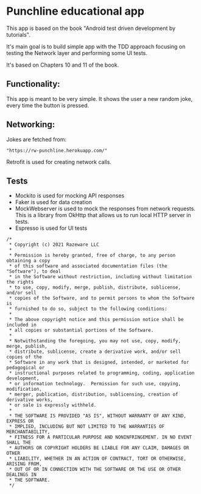# Punchline educational app

This app is based on the book "Android test driven development by tutorials".

It's main goal is to build simple app with the TDD approach focusing on testing the Network layer and performing
some UI tests.

It's based on Chapters 10 and 11 of the book.

## Functionality:

This app is meant to be very simple. It shows the user a new random joke, every time
the button is pressed.  

## Networking:
Jokes are fetched from:
```text
"https://rw-punchline.herokuapp.com/"
```
Retrofit is used for creating network calls. 

## Tests
- Mockito is used for mocking API responses
- Faker is used for data creation
- MockWebserver is used to mock the responses from network requests. This is a library from OkHttp that allows us to run local
HTTP server in tests.
- Espresso is used for UI tests 


```text
/*
 * Copyright (c) 2021 Razeware LLC
 *
 * Permission is hereby granted, free of charge, to any person obtaining a copy
 * of this software and associated documentation files (the "Software"), to deal
 * in the Software without restriction, including without limitation the rights
 * to use, copy, modify, merge, publish, distribute, sublicense, and/or sell
 * copies of the Software, and to permit persons to whom the Software is
 * furnished to do so, subject to the following conditions:
 *
 * The above copyright notice and this permission notice shall be included in
 * all copies or substantial portions of the Software.
 *
 * Notwithstanding the foregoing, you may not use, copy, modify, merge, publish,
 * distribute, sublicense, create a derivative work, and/or sell copies of the
 * Software in any work that is designed, intended, or marketed for pedagogical or
 * instructional purposes related to programming, coding, application development,
 * or information technology.  Permission for such use, copying, modification,
 * merger, publication, distribution, sublicensing, creation of derivative works,
 * or sale is expressly withheld.
 *
 * THE SOFTWARE IS PROVIDED "AS IS", WITHOUT WARRANTY OF ANY KIND, EXPRESS OR
 * IMPLIED, INCLUDING BUT NOT LIMITED TO THE WARRANTIES OF MERCHANTABILITY,
 * FITNESS FOR A PARTICULAR PURPOSE AND NONINFRINGEMENT. IN NO EVENT SHALL THE
 * AUTHORS OR COPYRIGHT HOLDERS BE LIABLE FOR ANY CLAIM, DAMAGES OR OTHER
 * LIABILITY, WHETHER IN AN ACTION OF CONTRACT, TORT OR OTHERWISE, ARISING FROM,
 * OUT OF OR IN CONNECTION WITH THE SOFTWARE OR THE USE OR OTHER DEALINGS IN
 * THE SOFTWARE.
 */
```

